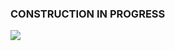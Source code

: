 ### CONSTRUCTION IN PROGRESS

![](https://us-central1-progress-markdown.cloudfunctions.net/progress/10)
